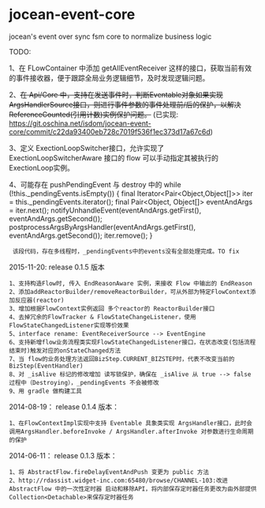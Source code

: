 jocean-event-core
==============

jocean's event over sync fsm core to normalize business logic

TODO:

  1、在 FLowContainer 中添加 getAllEventReceiver 这样的接口，获取当前有效的事件接收器，便于跟踪全局业务逻辑细节，及时发现逻辑问题。

  2、~~在 Api/Core 中，支持在发送事件时，判断Eventable对象如果实现 ArgsHandlerSource接口，则进行事件参数的事件处理前/后的保护，以解决ReferenceCounted(引用计数)实例保护问题。~~
    (已实现: https://git.oschina.net/isdom/jocean-event-core/commit/c22da93400eb728c7019f536f1ec373d17a67c6d)

  3、定义 ExectionLoopSwitcher接口，允许实现了 ExectionLoopSwitcherAware 接口的 flow 可以手动指定其被执行的 ExectionLoop实例。

  4、可能存在 pushPendingEvent 与 destroy 中的  while (!this._pendingEvents.isEmpty()) {
                final Iterator<Pair<Object,Object[]>> iter = this._pendingEvents.iterator();
                final Pair<Object, Object[]> eventAndArgs = iter.next();
                notifyUnhandleEvent(eventAndArgs.getFirst(), eventAndArgs.getSecond());
                postprocessArgsByArgsHandler(eventAndArgs.getFirst(), eventAndArgs.getSecond());
                iter.remove();
            }
            
     该段代码，存在多线程时，_pendingEvents中的events没有全部处理完成。TO fix
  
2015-11-20: release 0.1.5 版本
    
    1、支持构造Flow时, 传入 EndReasonAware 实例，来接收 Flow 中输出的 EndReason
    2、添加addReactorBuilder/removeReactorBuilder，可从外部为特定FlowContext添加反应器(reactor)
    3、增加根据FlowContext实例返回 多个reactor的 ReactorBuilder接口 
    4、去掉冗余的FlowTracker & FlowStateChangeListener，使用FlowStateChangedListener实现等价效果
    5、interface rename: EventReceiverSource --> EventEngine
    6、支持新增flow业务流程类实现FlowStateChangedListener接口，在状态改变(包括流程结束时)触发对应的onStateChanged方法
    7、当 flow的业务处理方法返回BizStep.CURRENT_BIZSTEP时，代表不改变当前的BizStep(EventHandler)
    8、对 _isAlive 标记的修改增加 读写锁保护，确保在 _isAlive 从 true --> false 过程中（Destroying），_pendingEvents 不会被修改
    9、用 gradle 做构建工具
    
2014-08-19： release 0.1.4 版本：
    
    1、在FlowContextImpl实现中支持 Eventable 具象类实现 ArgsHandler接口，此时会调用ArgsHandler.beforeInvoke / ArgsHandler.afterInvoke 对参数进行生命周期的保护

2014-06-11： release 0.1.3 版本：
    
    1、将 AbstractFlow.fireDelayEventAndPush 变更为 public 方法
    2、http://rdassist.widget-inc.com:65480/browse/CHANNEL-103:改进 AbstractFlow 中的一次性定时器 启动和移除API，将内部保存定时器任务更改为由外部提供Collection<Detachable>来保存定时器任务
